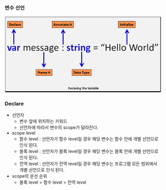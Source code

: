 ### 변수 선언
![typescript 변수 선언](images/DeclaringVariable.png)


### Declare
* 선언자
    - 변수 앞에 위치하는 키워드
    - 선언자에 따라서 변수의 scope가 달라진다.
* scope level
    - 함수 level  : 선언자가 함수 level일 경우 해당 변수는 함수 안에 개별 선언으로 인식 된다.
    - 블록 level  : 선언자가 블록 level일 경우 해당 변수는 블록 안에 개별 선언으로 인식 된다.
    - 전역 level  : 선언자가 전역 level일 경우 해당 변수는 프로그램 모든 범위에서 개별 선언으로 인식 된다.
* scope의 운선 순위
    - 블록 level > 함수 level > 전역 level
